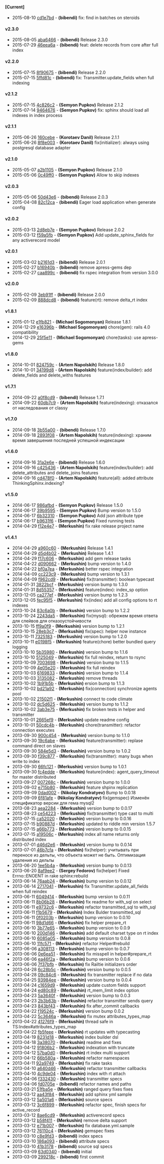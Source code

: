 
#### [Current]
 * 2015-08-10 [cd1e7bd](../../commit/cd1e7bd) - __(bibendi)__ fix: find in batches on steroids

#### v2.3.0
 * 2015-08-05 [aba6466](../../commit/aba6466) - __(bibendi)__ Release 2.3.0
 * 2015-07-29 [46eea6a](../../commit/46eea6a) - __(bibendi)__ feat: delete records from core after full index

#### v2.2.0
 * 2015-07-15 [8f90675](../../commit/8f90675) - __(bibendi)__ Release 2.2.0
 * 2015-07-15 [5ffd81c](../../commit/5ffd81c) - __(bibendi)__ fix: Transmitter.update_fields when full indexing

#### v2.1.2
 * 2015-07-15 [4c826c2](../../commit/4c826c2) - __(Semyon Pupkov)__ Release 2.1.2
 * 2015-07-14 [9464676](../../commit/9464676) - __(Semyon Pupkov)__ fix: sphinx should load all indexes in index process

#### v2.1.1
 * 2015-06-26 [160cebe](../../commit/160cebe) - __(Korotaev Danil)__ Release 2.1.1
 * 2015-06-26 [8f8e003](../../commit/8f8e003) - __(Korotaev Danil)__ fix(initializer): always using postgresql database adapter

#### v2.1.0
 * 2015-05-07 [a2b1105](../../commit/a2b1105) - __(Semyon Pupkov)__ Release 2.1.0
 * 2015-05-06 [0c49ff0](../../commit/0c49ff0) - __(Semyon Pupkov)__ Allow to skip indexes

#### v2.0.3
 * 2015-05-06 [50d43e6](../../commit/50d43e6) - __(bibendi)__ Release 2.0.3
 * 2015-04-08 [82c12ca](../../commit/82c12ca) - __(bibendi)__ Eager load application when generate config

#### v2.0.2
 * 2015-03-13 [2d8eb7e](../../commit/2d8eb7e) - __(Semyon Pupkov)__ Release 2.0.2
 * 2015-03-12 [f59a5fb](../../commit/f59a5fb) - __(Semyon Pupkov)__ Add update_sphinx_fields for any activerecord model

#### v2.0.1
 * 2015-03-02 [b2161d3](../../commit/b2161d3) - __(bibendi)__ Release 2.0.1
 * 2015-02-27 [b16940b](../../commit/b16940b) - __(bibendi)__ remove apress-gems dep
 * 2015-02-27 [caa899c](../../commit/caa899c) - __(bibendi)__ fix rspec integration from version 3.0.0

#### v2.0.0
 * 2015-02-09 [3eb91ff](../../commit/3eb91ff) - __(bibendi)__ Release 2.0.0
 * 2015-02-09 [888dcd8](../../commit/888dcd8) - __(bibendi)__ feature(rt): remove delta_rt index

#### v1.8.1
 * 2015-01-12 [e1fb821](../../commit/e1fb821) - __(Michael Sogomonyan)__ Release 1.8.1
 * 2014-12-29 [e16396b](../../commit/e16396b) - __(Michael Sogomonyan)__ chore(gem): rails 4.0 compatibility
 * 2014-12-29 [25f5e11](../../commit/25f5e11) - __(Michael Sogomonyan)__ chore(tasks): use apress-gems

#### v1.8.0
 * 2014-10-01 [824759c](../../commit/824759c) - __(Artem Napolskih)__ Release 1.8.0
 * 2014-10-01 [34199d8](../../commit/34199d8) - __(Artem Napolskih)__ feature(index/builder): add delete_fields and delete_withs features

#### v1.7.1
 * 2014-09-22 [a0f8cd9](../../commit/a0f8cd9) - __(bibendi)__ Release 1.7.1
 * 2014-09-22 [60db7c9](../../commit/60db7c9) - __(Artem Napolskih)__ feature(indexing): отказался от наследования от classy

#### v1.7.0
 * 2014-09-18 [3b55a00](../../commit/3b55a00) - __(bibendi)__ Release 1.7.0
 * 2014-09-18 [2893f08](../../commit/2893f08) - __(Artem Napolskih)__ feature(indexing): храним время завершения последней успешной индексации

#### v1.6.0
 * 2014-09-16 [31a2e6e](../../commit/31a2e6e) - __(bibendi)__ Release 1.6.0
 * 2014-09-16 [c425436](../../commit/c425436) - __(Artem Napolskih)__ feature(index/builder): add delete_attributes and delete_joins features
 * 2014-09-16 [cd478f0](../../commit/cd478f0) - __(Artem Napolskih)__ feature(all): added attribute ThinkingSphinx.indexing?

#### v1.5.0
 * 2014-06-17 [986afbd](../../commit/986afbd) - __(Semyon Pupkov)__ Release 1.5.0
 * 2014-06-17 [39b9595](../../commit/39b9595) - __(Semyon Pupkov)__ Bump version to 1.5.0
 * 2014-06-17 [6b32310](../../commit/6b32310) - __(Semyon Pupkov)__ Add json attribute type
 * 2014-06-17 [b9631f6](../../commit/b9631f6) - __(Semyon Pupkov)__ Fixed running tests
 * 2014-04-29 [f12e4e7](../../commit/f12e4e7) - __(Merkushin)__ fix rake release project name

#### v1.4.1
 * 2014-04-29 [a960c60](../../commit/a960c60) - __(Merkushin)__ Release 1.4.1
 * 2014-04-29 [d5d4b02](../../commit/d5d4b02) - __(Merkushin)__ Release 1.4.1
 * 2014-04-29 [f17c606](../../commit/f17c606) - __(Merkushin)__ add gem release tasks
 * 2014-04-22 [d090662](../../commit/d090662) - __(Merkushin)__ bump version to 1.4.0
 * 2014-04-22 [bf0a7ea](../../commit/bf0a7ea) - __(Merkushin)__ better rspec integration
 * 2014-04-09 [cc223c9](../../commit/cc223c9) - __(Merkushin)__ bump version to 1.3.1
 * 2014-04-09 [f962cd9](../../commit/f962cd9) - __(Merkushin)__ fix(transmitter): boolean typecast
 * 2014-01-31 [3822bcf](../../commit/3822bcf) - __(Merkushin)__ version bump to 1.3.0
 * 2014-01-31 [8d55357](../../commit/8d55357) - __(Merkushin)__ feature(index): index_sp option
 * 2013-12-05 [ca277ef](../../commit/ca277ef) - __(Merkushin)__ version bump to 1.2.3
 * 2013-12-05 [fec95f5](../../commit/fec95f5) - __(Merkushin)__ fix(index) add all config options to rt indexes
 * 2013-10-24 [83c6a0b](../../commit/83c6a0b) - __(Merkushin)__ version bump to 1.2.2
 * 2013-10-24 [2243da5](../../commit/2243da5) - __(Merkushin)__ fix(mysql): обрежем время ответа для слейвов для отказоустойчивости
 * 2013-10-15 [ff9a0f9](../../commit/ff9a0f9) - __(Merkushin)__ version bump to 1.2.1
 * 2013-10-15 [28eb3c7](../../commit/28eb3c7) - __(Merkushin)__ fix(spec): helper now instance
 * 2013-10-11 [7325183](../../commit/7325183) - __(Merkushin)__ version bump to 1.2.0
 * 2013-10-11 [e0198f5](../../commit/e0198f5) - __(Merkushin)__ feature(chore) better bundled query logging
 * 2013-10-10 [5b35980](../../commit/5b35980) - __(Merkushin)__ version bump to 1.1.6
 * 2013-10-10 [5125049](../../commit/5125049) - __(Merkushin)__ fix full reindex, return to rsync
 * 2013-10-09 [7003698](../../commit/7003698) - __(Merkushin)__ version bump to 1.1.5
 * 2013-10-09 [4e05e20](../../commit/4e05e20) - __(Merkushin)__ fix full reindex
 * 2013-10-03 [6169833](../../commit/6169833) - __(Merkushin)__ version bump to 1.1.4
 * 2013-10-03 [3135082](../../commit/3135082) - __(Merkushin)__ remove threads
 * 2013-10-02 [1b91b5b](../../commit/1b91b5b) - __(Merkushin)__ ersion bump to 1.1.3
 * 2013-10-02 [bd21a92](../../commit/bd21a92) - __(Merkushin)__ fix(connection) synchronize agents pool
 * 2013-10-02 [21502f1](../../commit/21502f1) - __(Merkushin)__ connect to code climate
 * 2013-10-02 [dc5d625](../../commit/dc5d625) - __(Merkushin)__ version bump to 1.1.2
 * 2013-10-02 [3ab3e75](../../commit/3ab3e75) - __(Merkushin)__ fix broken tests in helper and transmitter
 * 2013-10-01 [2665ef9](../../commit/2665ef9) - __(Merkushin)__ update readme config
 * 2013-10-01 [50cdc4b](../../commit/50cdc4b) - __(Merkushin)__ chore(transmitter): refactor connection executes
 * 2013-09-30 [900c454](../../commit/900c454) - __(Merkushin)__ version bump to 1.1.0
 * 2013-09-30 [19c6abe](../../commit/19c6abe) - __(Merkushin)__ feature(transmitter): replase command direct on slaves
 * 2013-09-30 [584e5d3](../../commit/584e5d3) - __(Merkushin)__ version bump to 1.0.2
 * 2013-09-30 [f39c877](../../commit/f39c877) - __(Merkushin)__ fix(transmitter): many bugs when write to index
 * 2013-09-30 [66fc121](../../commit/66fc121) - __(Merkushin)__ version bump to 1.0.1
 * 2013-09-30 [fc4edde](../../commit/fc4edde) - __(Merkushin)__ feature(index): agent_query_timeout for master distributed
 * 2013-09-27 [007268c](../../commit/007268c) - __(Merkushin)__ version bump to 1.0.0
 * 2013-09-02 [e715b80](../../commit/e715b80) - __(Merkushin)__ feature shpinx replication
 * 2013-09-09 [0dad002](../../commit/0dad002) - __(Nikolay Kondratyev)__ Bump to 0.0.18
 * 2013-09-09 [6f81afe](../../commit/6f81afe) - __(Nikolay Kondratyev)__ fix(gemspec) Изменён спецификатор версии для гема mysql2
 * 2013-08-23 [aea2284](../../commit/aea2284) - __(Merkushin)__ version bump to 0.0.17
 * 2013-08-23 [ce54223](../../commit/ce54223) - __(Merkushin)__ fix(transmitter) type cast to multi
 * 2013-07-15 [ca52020](../../commit/ca52020) - __(Merkushin)__ version bump to 0.0.16
 * 2013-07-15 [b90887d](../../commit/b90887d) - __(Merkushin)__ updated to riddle min version 1.5.7
 * 2013-07-15 [a66b773](../../commit/a66b773) - __(Merkushin)__ version bump to 0.0.15
 * 2013-07-15 [a19506c](../../commit/a19506c) - __(Merkushin)__ index all name returns only distributed index
 * 2013-07-01 [d46d2e6](../../commit/d46d2e6) - __(Merkushin)__ version bump to 0.0.14
 * 2013-07-01 [46b7cfa](../../commit/46b7cfa) - __(Merkushin)__ fix(helper): учитывать при переносе из дельты, что объекта может не быть. Оптимизация удаления из дельты
 * 2013-06-20 [1ee5b4a](../../commit/1ee5b4a) - __(Merkushin)__ version bump to 0.0.13
 * 2013-06-20 [8af9ee2](../../commit/8af9ee2) - __(Sergey Fedorov)__ fix(helper) Fixed Errno::ENOENT in rake sphinx:rebuild
 * 2013-06-14 [76aab24](../../commit/76aab24) - __(Merkushin)__ bump version to 0.0.12
 * 2013-06-14 [2717041](../../commit/2717041) - __(Merkushin)__ fix Transmitter.update_all_fields when full reindex
 * 2013-06-11 [6049414](../../commit/6049414) - __(Merkushin)__ bump version to 0.0.11
 * 2013-06-11 [8b06b28](../../commit/8b06b28) - __(Merkushin)__ fix readme for with_sql on select
 * 2013-06-11 [e9732c6](../../commit/e9732c6) - __(Merkushin)__ refactor transmitted_sql to with_sql
 * 2013-06-11 [f1b5679](../../commit/f1b5679) - __(Merkushin)__ Index Bulder transmitted_sql
 * 2013-06-11 [0f0203b](../../commit/0f0203b) - __(Merkushin)__ bump version to 0.0.10
 * 2013-06-11 [98d1d66](../../commit/98d1d66) - __(Merkushin)__ fix helper prepare_rt
 * 2013-06-10 [3b77e65](../../commit/3b77e65) - __(Merkushin)__ bump version to 0.0.9
 * 2013-06-10 [200d146](../../commit/200d146) - __(Merkushin)__ add default charset type on rt index
 * 2013-06-10 [6085a05](../../commit/6085a05) - __(Merkushin)__ bump version to 0.0.8
 * 2013-06-10 [11fc571](../../commit/11fc571) - __(Merkushin)__ refactor Helper#rebuild
 * 2013-06-06 [a308113](../../commit/a308113) - __(Merkushin)__ bump version to 0.0.7
 * 2013-06-06 [0e6ea51](../../commit/0e6ea51) - __(Merkushin)__ fix misspell in helper#prepare_rt
 * 2013-06-06 [ea46f2a](../../commit/ea46f2a) - __(Merkushin)__ bump version to 0.0.6
 * 2013-06-06 [7f37bfb](../../commit/7f37bfb) - __(Merkushin)__ fix Railtie initializers order
 * 2013-04-28 [6c28b5c](../../commit/6c28b5c) - __(Merkushin)__ version bump to 0.0.5
 * 2013-04-28 [09c84c6](../../commit/09c84c6) - __(Merkushin)__ fix transmitter replace if no data
 * 2013-04-25 [93984ee](../../commit/93984ee) - __(Merkushin)__ version bump to 0.0.4
 * 2013-04-24 [c1659d9](../../commit/c1659d9) - __(Merkushin)__ update custom fields support
 * 2013-04-24 [ed80c89](../../commit/ed80c89) - __(Merkushin)__ rt_mem_limit index option
 * 2013-04-23 [5a3640f](../../commit/5a3640f) - __(Merkushin)__ version bump to 0.0.3
 * 2013-04-23 [2b3b63b](../../commit/2b3b63b) - __(Merkushin)__ refactor transmitter sends query
 * 2013-04-23 [843bf43](../../commit/843bf43) - __(Merkushin)__ fix after_commit callbacks
 * 2013-04-22 [f19524c](../../commit/f19524c) - __(Merkushin)__ version bump 0.0.2
 * 2013-04-22 [5c3646a](../../commit/5c3646a) - __(Merkushin)__ fix mutex attributes_types_map
 * 2013-04-22 [41276f9](../../commit/41276f9) - __(Merkushin)__ thread safe in TS:Index#attributes_types_map
 * 2013-04-22 [fb5feee](../../commit/fb5feee) - __(Merkushin)__ rt updates with typecasting
 * 2013-04-19 [8231d18](../../commit/8231d18) - __(Merkushin)__ index builder dsl
 * 2013-04-18 [3a38070](../../commit/3a38070) - __(Merkushin)__ readme and fixes
 * 2013-04-12 [91806b2](../../commit/91806b2) - __(Merkushin)__ indexation with truncate
 * 2013-04-12 [57ba0d0](../../commit/57ba0d0) - __(Merkushin)__ rt index multi support
 * 2013-04-12 [66b580a](../../commit/66b580a) - __(Merkushin)__ refactor namespaces
 * 2013-04-11 [92a9749](../../commit/92a9749) - __(Merkushin)__ fix rake tasks
 * 2013-04-10 [a640d46](../../commit/a640d46) - __(Merkushin)__ refactor transmitter callbacks
 * 2013-04-10 [4c9de04](../../commit/4c9de04) - __(Merkushin)__ index with rt attach
 * 2013-04-06 [f332430](../../commit/f332430) - __(Merkushin)__ transmitter specs
 * 2013-04-06 [fd0705e](../../commit/fd0705e) - __(bibendi)__ refactor names and paths
 * 2013-03-21 [51fba5e](../../commit/51fba5e) - __(Merkushin)__ ranged query fixes fixes
 * 2013-03-12 [aa43f84](../../commit/aa43f84) - __(Merkushin)__ add sphinx yml sample
 * 2013-03-12 [5a501a6](../../commit/5a501a6) - __(Merkushin)__ source specs
 * 2013-03-12 [3c6f899](../../commit/3c6f899) - __(Merkushin)__ refactor spec, finish specs for active_record
 * 2013-03-12 [8ae6cd9](../../commit/8ae6cd9) - __(Merkushin)__ activerecord specs
 * 2013-03-12 [b58f411](../../commit/b58f411) - __(Merkushin)__ remove delta support
 * 2013-03-12 [e71b007](../../commit/e71b007) - __(Merkushin)__ fix database.yml.sample
 * 2013-03-12 [76110c4](../../commit/76110c4) - __(Merkushin)__ gemspec fixes
 * 2013-03-10 [c8e9fd3](../../commit/c8e9fd3) - __(bibendi)__ index specs
 * 2013-03-10 [186a093](../../commit/186a093) - __(bibendi)__ attribute specs
 * 2013-03-10 [41b3178](../../commit/41b3178) - __(bibendi)__ source sql specs
 * 2013-03-09 [63d0340](../../commit/63d0340) - __(bibendi)__ initial
 * 2013-03-09 [299218c](../../commit/299218c) - __(bibendi)__ first commit
